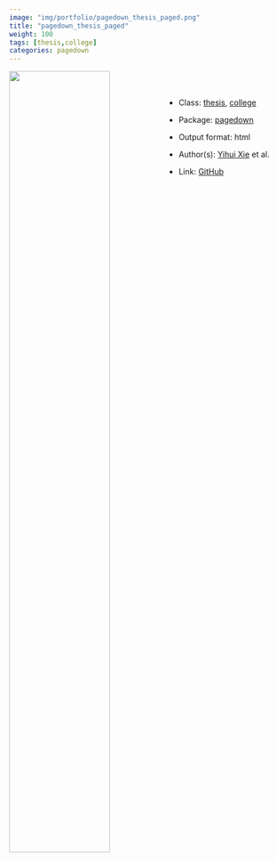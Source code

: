 ```yaml
---
image: "img/portfolio/pagedown_thesis_paged.png"
title: "pagedown_thesis_paged"
weight: 100
tags: [thesis,college]
categories: pagedown
---
```




<!--more-->

<p><a href="../../img/portfolio/pagedown_thesis_paged.png"><img class = "jf-image-shadow" src="../../img/portfolio/pagedown_thesis_paged.png" width="60%"  align="left"></a></p>

<br><br>

- Class: [thesis](../../tags/thesis), [college](../../tags/college)
- Package: [pagedown](pagedown)
- Output format: html

- Author(s): [Yihui Xie](https://yihui.org/) et al.
- Link: [GitHub](https://github.com/rstudio/pagedown)


